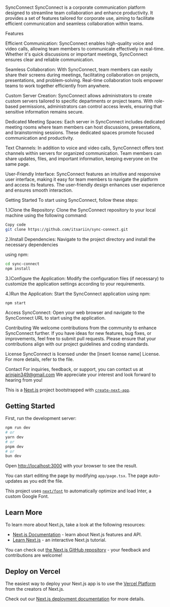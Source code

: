 SyncConnect
SyncConnect is a corporate communication platform designed to streamline team collaboration and enhance productivity. 
It provides a set of features tailored for corporate use, aiming to facilitate efficient communication and seamless 
collaboration within teams.

Features

Efficient Communication: SyncConnect enables high-quality voice and video calls, allowing team members to communicate 
                         effectively in real-time. Whether it's quick discussions or important meetings, SyncConnect 
                         ensures clear and reliable communication.

Seamless Collaboration: With SyncConnect, team members can easily share their screens during meetings, facilitating 
                        collaboration on projects, presentations, and problem-solving. Real-time collaboration tools 
                        empower teams to work together efficiently from anywhere.

Custom Server Creation: SyncConnect allows administrators to create custom servers tailored to specific departments 
                        or project teams. With role-based permissions, administrators can control access levels, 
                        ensuring that sensitive information remains secure.

Dedicated Meeting Spaces: Each server in SyncConnect includes dedicated meeting rooms where team members can host 
                          discussions, presentations, and brainstorming sessions. These dedicated spaces promote 
                          focused communication and productivity.

Text Channels: In addition to voice and video calls, SyncConnect offers text channels within servers for 
               organized communication. Team members can share updates, files, and important 
               information, keeping everyone on the same page.

User-Friendly Interface: SyncConnect features an intuitive and responsive user interface, making it easy for team 
                         members to navigate the platform and access its features. The user-friendly design 
                         enhances user experience and ensures smooth interaction.

Getting Started
To start using SyncConnect, follow these steps:

1.)Clone the Repository: Clone the SyncConnect repository to your local machine using the following command:

```bash
Copy code
git clone https://github.com/itsariin/sync-connect.git
```
2.)Install Dependencies: Navigate to the project directory and install the necessary dependencies 

using npm:
``` bash
cd sync-connect
npm install
```
3.)Configure the Application: Modify the configuration files (if necessary) to customize the application 
   settings according to your requirements.

4.)Run the Application: Start the SyncConnect application using npm:
``` bash
npm start
```
Access SyncConnect: Open your web browser and navigate to the SyncConnect URL to start using the application.

Contributing
We welcome contributions from the community to enhance SyncConnect further. If you have ideas for new features, 
bug fixes, or improvements, feel free to submit pull requests. Please ensure that your contributions align 
with our project guidelines and coding standards.

License
SyncConnect is licensed under the [insert license name] License. For more details, refer to the 
 file.

Contact
For inquiries, feedback, or support, you can contact us at arinjain349@gmail.com
We appreciate your interest and look forward to hearing from you!















This is a [Next.js](https://nextjs.org/) project bootstrapped with [`create-next-app`](https://github.com/vercel/next.js/tree/canary/packages/create-next-app).

## Getting Started

First, run the development server:

```bash
npm run dev
# or
yarn dev
# or
pnpm dev
# or
bun dev
```

Open [http://localhost:3000](http://localhost:3000) with your browser to see the result.

You can start editing the page by modifying `app/page.tsx`. The page auto-updates as you edit the file.

This project uses [`next/font`](https://nextjs.org/docs/basic-features/font-optimization) to automatically optimize and load Inter, a custom Google Font.

## Learn More

To learn more about Next.js, take a look at the following resources:

- [Next.js Documentation](https://nextjs.org/docs) - learn about Next.js features and API.
- [Learn Next.js](https://nextjs.org/learn) - an interactive Next.js tutorial.

You can check out [the Next.js GitHub repository](https://github.com/vercel/next.js/) - your feedback and contributions are welcome!

## Deploy on Vercel

The easiest way to deploy your Next.js app is to use the [Vercel Platform](https://vercel.com/new?utm_medium=default-template&filter=next.js&utm_source=create-next-app&utm_campaign=create-next-app-readme) from the creators of Next.js.

Check out our [Next.js deployment documentation](https://nextjs.org/docs/deployment) for more details.
